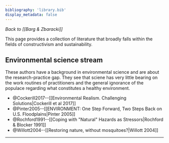 ```yaml
---
bibliography: 'library.bib'
display_metadata: false
---
```


_Back to [[Barg & Zbaracki]]_

This page provides a collection of literature that broadly falls within the fields of constructivism and sustainability.

## Environmental science stream

These authors have a background in environmental science and are about the research-practice gap. They see that sciene has very little bearing on the work routines of practitioners and the general ignorance of the populace regarding what constitutes a healthy environment.

* @Cockerill2017--[[Environmental Realism. Challenging Solutions|Cockerill et al 2017]]
* @Pinter2005--[[ENVIRONMENT: One Step Forward, Two Steps Back on U.S. Floodplains|Pinter 2005]]
* @Rochford1991--[[Coping with "Natural" Hazards as Stressors|Rochford & Blocker 1991]]
* @Willott2004--[[Restoring nature, without mosquitoes?|Willott 2004]]

---